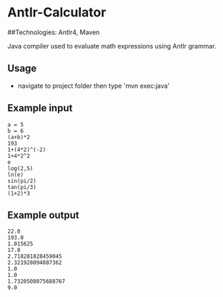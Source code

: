 # Antlr-Calculator

##Technologies: Antlr4, Maven

Java compiler used to evaluate math expressions using Antlr grammar.

## Usage

- navigate to project folder then type 'mvn exec:java'

## Example input

```
a = 5
b = 6
(a+b)*2
193
1+(4*2)^(-2)
1+4*2^2
e
log(2,5)
ln(e)
sin(pi/2)
tan(pi/3)
(1+2)*3
```

## Example output

```
22.0
193.0
1.015625
17.0
2.718281828459045
2.321928094887362
1.0
1.0
1.7320508075688767
9.0
```